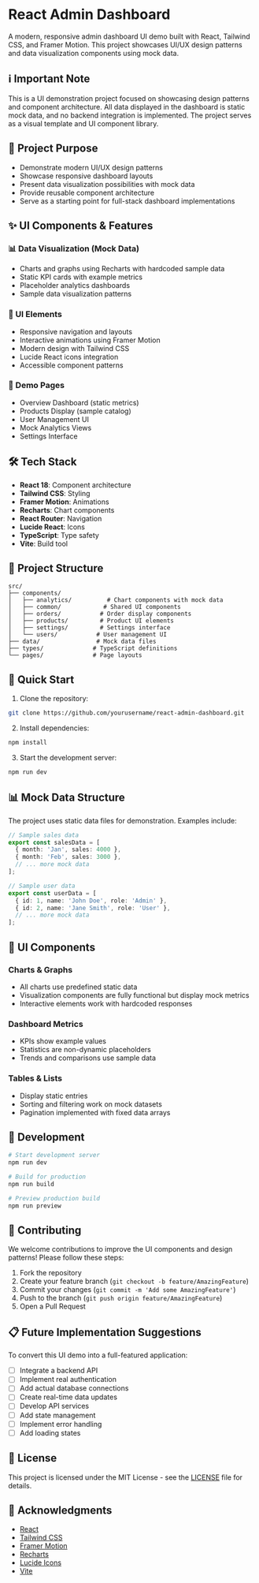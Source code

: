 # React Admin Dashboard

A modern, responsive admin dashboard UI demo built with React, Tailwind CSS, and Framer Motion. This project showcases UI/UX design patterns and data visualization components using mock data.
<!---
![Dashboard Preview](https://images.unsplash.com/photo-1551288049-bebda4e38f71?auto=format&fit=crop&q=80&w=2000)
--->
## ℹ️ Important Note

This is a UI demonstration project focused on showcasing design patterns and component architecture. All data displayed in the dashboard is static mock data, and no backend integration is implemented. The project serves as a visual template and UI component library.

## 🎯 Project Purpose

- Demonstrate modern UI/UX design patterns
- Showcase responsive dashboard layouts
- Present data visualization possibilities with mock data
- Provide reusable component architecture
- Serve as a starting point for full-stack dashboard implementations

## ✨ UI Components & Features

### 📊 Data Visualization (Mock Data)
- Charts and graphs using Recharts with hardcoded sample data
- Static KPI cards with example metrics
- Placeholder analytics dashboards
- Sample data visualization patterns

### 🎨 UI Elements
- Responsive navigation and layouts
- Interactive animations using Framer Motion
- Modern design with Tailwind CSS
- Lucide React icons integration
- Accessible component patterns

### 📱 Demo Pages
- Overview Dashboard (static metrics)
- Products Display (sample catalog)
- User Management UI
- Mock Analytics Views
- Settings Interface

## 🛠 Tech Stack

- **React 18**: Component architecture
- **Tailwind CSS**: Styling
- **Framer Motion**: Animations
- **Recharts**: Chart components
- **React Router**: Navigation
- **Lucide React**: Icons
- **TypeScript**: Type safety
- **Vite**: Build tool

## 📁 Project Structure

```
src/
├── components/
│   ├── analytics/          # Chart components with mock data
│   ├── common/            # Shared UI components
│   ├── orders/           # Order display components
│   ├── products/         # Product UI elements
│   ├── settings/         # Settings interface
│   └── users/           # User management UI
├── data/                # Mock data files
├── types/              # TypeScript definitions
└── pages/              # Page layouts
```

## 🚀 Quick Start

1. Clone the repository:
```bash
git clone https://github.com/yourusername/react-admin-dashboard.git
```

2. Install dependencies:
```bash
npm install
```

3. Start the development server:
```bash
npm run dev
```

## 📊 Mock Data Structure

The project uses static data files for demonstration. Examples include:

```typescript
// Sample sales data
export const salesData = [
  { month: 'Jan', sales: 4000 },
  { month: 'Feb', sales: 3000 },
  // ... more mock data
];

// Sample user data
export const userData = [
  { id: 1, name: 'John Doe', role: 'Admin' },
  { id: 2, name: 'Jane Smith', role: 'User' },
  // ... more mock data
];
```

## 🎨 UI Components

### Charts & Graphs
- All charts use predefined static data
- Visualization components are fully functional but display mock metrics
- Interactive elements work with hardcoded responses

### Dashboard Metrics
- KPIs show example values
- Statistics are non-dynamic placeholders
- Trends and comparisons use sample data

### Tables & Lists
- Display static entries
- Sorting and filtering work on mock datasets
- Pagination implemented with fixed data arrays

## 🔧 Development

```bash
# Start development server
npm run dev

# Build for production
npm run build

# Preview production build
npm run preview
```

## 🤝 Contributing

We welcome contributions to improve the UI components and design patterns! Please follow these steps:

1. Fork the repository
2. Create your feature branch (`git checkout -b feature/AmazingFeature`)
3. Commit your changes (`git commit -m 'Add some AmazingFeature'`)
4. Push to the branch (`git push origin feature/AmazingFeature`)
5. Open a Pull Request

## 📋 Future Implementation Suggestions

To convert this UI demo into a full-featured application:

- [ ] Integrate a backend API
- [ ] Implement real authentication
- [ ] Add actual database connections
- [ ] Create real-time data updates
- [ ] Develop API services
- [ ] Add state management
- [ ] Implement error handling
- [ ] Add loading states

## 📄 License

This project is licensed under the MIT License - see the [LICENSE](LICENSE) file for details.

## 🙏 Acknowledgments

- [React](https://reactjs.org/)
- [Tailwind CSS](https://tailwindcss.com/)
- [Framer Motion](https://www.framer.com/motion/)
- [Recharts](https://recharts.org/)
- [Lucide Icons](https://lucide.dev/)
- [Vite](https://vitejs.dev/)
<!---
## 📧 Contact

- GitHub Issues: [Project Issues](https://github.com/yourusername/react-admin-dashboard/issues)

Project Link: [https://github.com/yourusername/react-admin-dashboard](https://github.com/yourusername/react-admin-dashboard)
---->

